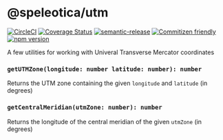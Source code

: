 # @speleotica/utm

[![CircleCI](https://circleci.com/gh/speleotica/utm.svg?style=svg)](https://circleci.com/gh/speleotica/utm)
[![Coverage Status](https://codecov.io/gh/speleotica/utm/branch/master/graph/badge.svg)](https://codecov.io/gh/speleotica/utm)
[![semantic-release](https://img.shields.io/badge/%20%20%F0%9F%93%A6%F0%9F%9A%80-semantic--release-e10079.svg)](https://github.com/semantic-release/semantic-release)
[![Commitizen friendly](https://img.shields.io/badge/commitizen-friendly-brightgreen.svg)](http://commitizen.github.io/cz-cli/)
[![npm version](https://badge.fury.io/js/%40speleotica%2Futm.svg)](https://badge.fury.io/js/%40speleotica%2Futm)

A few utilities for working with Univeral Transverse Mercator coordinates

### `getUTMZone(longitude: number latitude: number): number`

Returns the UTM zone containing the given `longitude` and `latitude` (in degrees)

### `getCentralMeridian(utmZone: number): number`

Returns the longitude of the central meridian of the given `utmZone` (in degrees)
